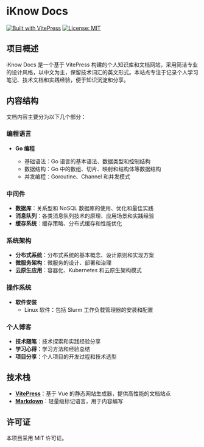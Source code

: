 # iKnow Docs

[![Built with VitePress](https://img.shields.io/badge/Built%20with-VitePress-brightgreen)](https://vitepress.dev/)
[![License: MIT](https://img.shields.io/badge/License-MIT-blue.svg)](https://opensource.org/licenses/MIT)

## 项目概述

iKnow Docs 是一个基于 VitePress 构建的个人知识库和文档网站，采用简洁专业的设计风格，以中文为主，保留技术词汇的英文形式。本站点专注于记录个人学习笔记、技术文档和实践经验，便于知识沉淀和分享。

## 内容结构

文档内容主要分为以下几个部分：

### 编程语言

- **Go 编程**

  - 基础语法：Go 语言的基本语法、数据类型和控制结构
  - 数据结构：Go 中的数组、切片、映射和结构体等数据结构
  - 并发编程：Goroutine、Channel 和并发模式

### 中间件

- **数据库**：关系型和 NoSQL 数据库的使用、优化和最佳实践
- **消息队列**：各类消息队列技术的原理、应用场景和实践经验
- **缓存系统**：缓存策略、分布式缓存和性能优化

### 系统架构

- **分布式系统**：分布式系统的基本概念、设计原则和实现方案
- **微服务架构**：微服务的设计、部署和治理
- **云原生应用**：容器化、Kubernetes 和云原生架构模式

### 操作系统

- **软件安装**
  - Linux 软件：包括 Slurm 工作负载管理器的安装和配置

### 个人博客

- **技术随笔**：技术探索和实践经验分享
- **学习心得**：学习方法和经验总结
- **项目分享**：个人项目的开发过程和技术选型

## 技术栈

- **[VitePress](https://vitepress.dev/)**：基于 Vue 的静态网站生成器，提供高性能的文档站点
- **[Markdown](https://markdown-it.github.io/)**：轻量级标记语言，用于内容编写

## 许可证

本项目采用 MIT 许可证。
